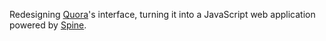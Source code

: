 
Redesigning [Quora](http://quora.com)'s interface, turning it into a JavaScript web application powered by [Spine](http://maccman.github.com/spine).